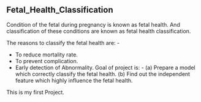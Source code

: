 ## Fetal_Health_Classification

Condition of the fetal during pregnancy is known as fetal health.
And classification of these conditions are known as fetal health classification.

The reasons to classify the fetal health are: -
* To reduce mortality rate.
* To prevent complication.
* Early detection of Abnormality.
Goal of project is: -
(a)	Prepare a model which correctly classify the fetal health.
(b)	Find out the independent feature which highly influence the fetal health.


This is my first Project.
